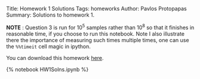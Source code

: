 Title: Homework 1 Solutions
Tags: homeworks
Author: Pavlos Protopapas
Summary: Solutions to homework 1.

**NOTE** : Question 3 is run for $10^5$ samples rather than $10^8$ so that it finishes in reasonable time, if you choose to run this notebook. Note I also illustrate there the importance of measuring such times multiple times, one can use the `%%timeit` cell magic in ipython.

You can download this homework [here]({filename}/../../notebooks/HW1Solns.ipynb).

{% notebook HW1Solns.ipynb %}